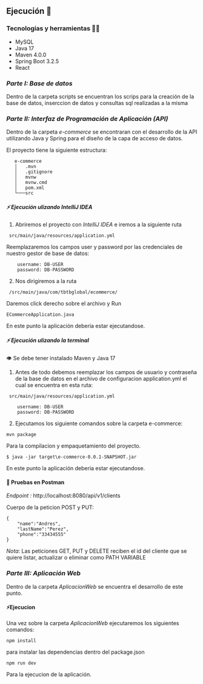 ## Ejecución 🚀

### Tecnologías y herramientas 🔧🌟

- MySQL
- Java 17
- Maven 4.0.0
- Spring Boot 3.2.5
- React

### *Parte I: Base de datos*

Dentro de la carpeta scripts se encuentran los scrips para la creación de la base de datos, inserccion de datos y consultas sql realizadas a la misma

### *Parte II: Interfaz de Programación de Aplicación (API)*

Dentro de la carpeta *e-commerce* se encontraran con el desarrollo de la API utilizando Java y Spring para el diseño de la capa de acceso de datos.

El proyecto tiene la siguiente estructura:

```
   e-commerce
   │   .mvn
   │   .gitignore
   │   mvnw
   │   mvnw.cmd
   │   pom.xml
   └───src
```

##### ⚡ Ejecución ulizando IntelliJ IDEA

1. Abriremos el proyecto con *IntelliJ IDEA* e iremos a la siguiente ruta
```
 src/main/java/resources/application.yml 
```

 Reemplazaremos los campos user y password por las credenciales de nuestro gestor de base de datos:

```
    username: DB-USER
    password: DB-PASSWORD
```

2. Nos dirigiremos a la ruta 
```
 /src/main/java/com/tbtbglobal/ecommerce/
```
Daremos click derecho sobre el archivo y Run
```
ECommerceApplication.java
```
En este punto la aplicación deberia estar ejecutandose.


##### ⚡ Ejecución ulizando la terminal 

👁 Se debe tener instalado Maven y Java 17

1. Antes de todo debemos reemplazar los campos de usuario y contraseña de la base de datos en el archivo de configuracion application.yml el cual se encuentra en esta ruta:
```
 src/main/java/resources/application.yml 
```
```
    username: DB-USER
    password: DB-PASSWORD
``` 
2. Ejecutamos los siguiente comandos sobre la carpeta e-commerce:
```
mvn package
```
Para la compilacion y empaquetamiento del proyecto.

```
$ java -jar target\e-commerce-0.0.1-SNAPSHOT.jar
```
En este punto la aplicación deberia estar ejecutandose.


#### 🤖 Pruebas en Postman

*Endpoint :*  http://localhost:8080/api/v1/clients

Cuerpo de la peticion POST y PUT:
```
{
    "name":"Andres",
    "lastName":"Perez",
    "phone":"33434555"
}
```

*Nota*: Las peticiones GET, PUT y DELETE reciben el id del cliente que se quiere listar, actualizar o eliminar como PATH VARIABLE

### *Parte III: Aplicación Web*

Dentro de la carpeta *AplicacionWeb* se encuentra el desarrollo de este punto.

#### ⚡Ejecucion

Una vez sobre la carpeta *AplicacionWeb* ejecutaremos los siguientes comandos:

```
npm install
```
para instalar las dependencias dentro del package.json

```
npm run dev
```
Para la ejecucion de la aplicación.